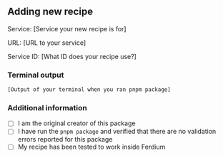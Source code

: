 <!--
  Thank you for taking the time to create a recipe for Ferdium.
  Please complete the following form so we can add your new recipe
 -->

## Adding new recipe

Service: [Service your new recipe is for]

URL: [URL to your service]

Service ID: [What ID does your recipe use?]

### Terminal output

```bash
[Output of your terminal when you ran pnpm package]
```

### Additional information

<!-- Please also accept the following checkboxes -->

- [ ] I am the original creator of this package
- [ ] I have run the `pnpm package` and verified that there are no validation errors reported for this package
- [ ] My recipe has been tested to work inside Ferdium

<!-- Here you can write anything else you want to tell us. -->

